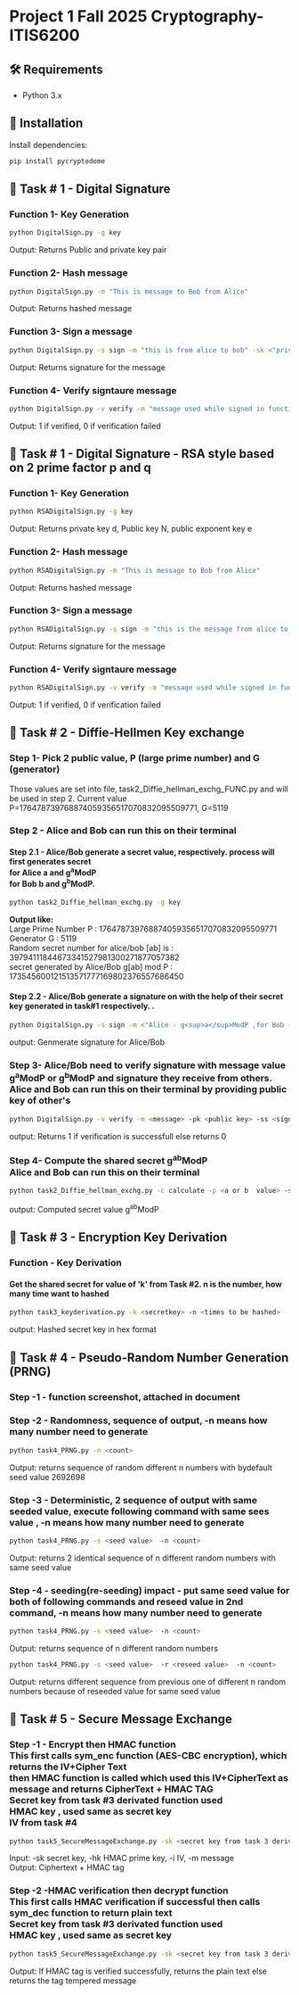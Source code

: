 # Project 1 Fall 2025 Cryptography- ITIS6200
## 🛠️ Requirements

- Python 3.x
## 🧰 Installation

Install dependencies:
```bash
pip install pycryptodome
```

## 🚀 Task # 1 - Digital Signature

### Function 1- Key Generation
```bash
python DigitalSign.py -g key
```
Output: Returns Public and private key pair

### Function 2- Hash message

```bash
python DigitalSign.py -m "This is message to Bob from Alice"
```
Output: Returns hashed message

### Function 3- Sign a message

```bash
python DigitalSign.py -s sign -m "this is from alice to bob" -sk <"private key from Function 1 output">
```
Output: Returns signature for the message

### Function 4- Verify signtaure message

```bash
python DigitalSign.py -v verify -m "message used while signed in function 3" -pk "public key from function 1 output" -ss "signature from function 3 output"
```
Output: 1 if verified, 0 if verification failed

## 🚀 Task # 1 - Digital Signature - RSA style based on 2 prime factor p and q 
### Function 1- Key Generation
```bash
python RSADigitalSign.py -g key
```
Output: Returns private key d, Public key N, public exponent key e

### Function 2- Hash message

```bash
python RSADigitalSign.py -m "This is message to Bob from Alice"
```
Output: Returns hashed message
### Function 3- Sign a message

```bash
python RSADigitalSign.py -s sign -m "this is the message from alice to Bob" -d "private key 'd' from Function 1" -N "public key 'N' from function 1"
```
Output: Returns signature for the message

### Function 4- Verify signtaure message

```bash
python RSADigitalSign.py -v verify -m "message used while signed in function 3" -e "public key exponent 'e' from function 1" -N "public key 'N' from function 1" -ss "signature genetaed in function 3"
```
Output: 1 if verified, 0 if verification failed

## 🚀 Task # 2 - Diffie-Hellmen Key exchange
 
### Step 1- Pick 2 public value, P (large prime number) and G (generator)
Those values are set into file, task2_Diffie_hellman_exchg_FUNC.py and will be used in step 2. 
Current value P=176478739768874059356517070832095509771, G=5119

### Step 2 - Alice and Bob can run this on their terminal

#### Step 2.1 - Alice/Bob generate a secret value, respectively. process will first generates secret <br>for Alice a and g<sup>a</sup>ModP <br> for Bob b and g<sup>b</sup>ModP.
```bash
python task2_Diffie_hellman_exchg.py -g key
```
<b>Output like:</b><br>
Large Prime Number P : 176478739768874059356517070832095509771 <br>
Generator G : 5119 <br>
Random secret number  for alice/bob [ab] is : 39794111844673341527981300271877057382 <br>
secret generated by Alice/Bob g[ab] mod P : 173545600121513571777169802376557686450  <br>

#### Step 2.2 - Alice/Bob generate a signature on with the help of their secret key generated in task#1 respectively. .
```bash
python DigitalSign.py -s sign -m <"Alice - g<sup>a</sup>ModP ,for Bob - g<sup>b</sup>ModP> -sk <secret ley of Alice/Bob>
```
output: Genmerate signature for Alice/Bob

### Step 3- Alice/Bob need to verify signature with message value g<sup>a</sup>ModP or g<sup>b</sup>ModP and signature they receive from others. <br>Alice and Bob can run this on their terminal by providing public  key of other's
```bash
python DigitalSign.py -v verify -m <message> -pk <public key> -ss <signature>
```
output: Returns 1 if verification is successfull else returns 0

### Step 4- Compute the shared secret g<sup>ab</sup>ModP<br>Alice and Bob can run this on their terminal
```bash
python task2_Diffie_hellman_exchg.py -c calculate -p <a or b  value> -s <gamodp or gbmod p>
```
output: Computed secret value g<sup>ab</sup>ModP

## 🚀 Task # 3 - Encryption Key Derivation
### Function - Key Derivation
#### Get the shared secret for value of 'k' from Task #2. n is the number, how many time want to hashed
```bash
python task3_keyderivation.py -k <secretkey> -n <times to be hashed>
```
output: Hashed secret key in hex format

## 🚀 Task # 4 - Pseudo-Random Number Generation (PRNG)
### Step -1 - function screenshot, attached in document
### Step -2 - Randomness, sequence of output, -n means how many number need to generate
```bash
python task4_PRNG.py -n <count>
```
Output: returns sequence of random different n numbers with bydefault seed value 2692698

### Step -3 - Deterministic, 2 sequence of output with same seeded value, execute following command with same sees value , -n means how many number need to generate
```bash
python task4_PRNG.py -s <seed value>  -n <count>
```
Output: returns 2 identical sequence of n different random numbers with same seed value

### Step -4 - seeding(re-seeding) impact - put same seed value for both of following commands and reseed value in 2nd command, -n means how many number need to generate
```bash
python task4_PRNG.py -s <seed value>  -n <count>
```
Output: returns sequence of n different random numbers

```bash
python task4_PRNG.py -s <seed value>  -r <reseed value>  -n <count>
``` 
Output: returns different sequence from previous one of different n random numbers because of reseeded value for same seed value

## 🚀 Task # 5 - Secure Message Exchange
### Step -1 - Encrypt then HMAC function  <br>This first calls sym_enc function (AES-CBC encryption), which returns the IV+Cipher Text <br> then HMAC function is called which used this IV+CipherText as message and returns CipherText + HMAC TAG <br> Secret key from task #3 derivated function used <br> HMAC key , used same as secret key<br> IV from task #4
```bash
python task5_SecureMessageExchange.py -sk <secret key from task 3 derivated function> -hk <secret key from task 3 derivated function> -i <IV from task #4 PRNG> -m <message>
```
Input: -sk    secret key,  -hk    HMAC prime key,  -i    IV,  -m  message
<br>Output: Ciphertext + HMAC tag

### Step -2 -HMAC verification then decrypt function  <br>This first calls HMAC verification if successful then calls sym_dec function to return plain text <br> Secret key from task #3 derivated function used <br> HMAC key , used same as secret key
```bash
python task5_SecureMessageExchange.py -sk <secret key from task 3 derivated function> -hk <secret key from task 3 derivated function>  -c <output of Step 1 >
```
Output: If HMAC tag is verified successfully, returns the plain text else returns the tag tempered message 
